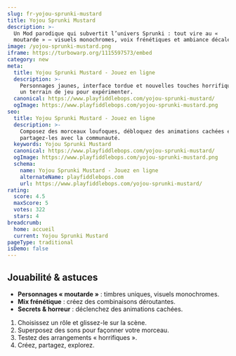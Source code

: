 ```yaml
---
slug: fr-yojou-sprunki-mustard
title: Yojou Sprunki Mustard
description: >-
  Un Mod parodique qui subvertit l’univers Sprunki : tout vire au « 
  moutarde » — visuels monochromes, voix frénétiques et ambiance décalée.
image: /yojou-sprunki-mustard.png
iframe: https://turbowarp.org/1115597573/embed
category: new
meta:
  title: Yojou Sprunki Mustard - Jouez en ligne
  description: >-
    Personnages jaunes, interface tordue et nouvelles touches horrifiques — 
    un terrain de jeu pour expérimenter.
  canonical: https://www.playfiddlebops.com/yojou-sprunki-mustard/
  ogImage: https://www.playfiddlebops.com/yojou-sprunki-mustard.png
seo:
  title: Yojou Sprunki Mustard - Jouez en ligne
  description: >-
    Composez des morceaux loufoques, débloquez des animations cachées et 
    partagez-les avec la communauté.
  keywords: Yojou Sprunki Mustard
  canonical: https://www.playfiddlebops.com/yojou-sprunki-mustard/
  ogImage: https://www.playfiddlebops.com/yojou-sprunki-mustard.png
  schema:
    name: Yojou Sprunki Mustard - Jouez en ligne
    alternateName: playfiddlebops.com
    url: https://www.playfiddlebops.com/yojou-sprunki-mustard/
rating:
  score: 4.5
  maxScore: 5
  votes: 322
  stars: 4
breadcrumb:
  home: accueil
  current: Yojou Sprunki Mustard
pageType: traditional
isDemo: false
---
```


## Jouabilité & astuces

- **Personnages « moutarde »** : timbres uniques, visuels monochromes.
- **Mix frénétique** : créez des combinaisons déroutantes.
- **Secrets & horreur** : déclenchez des animations cachées.

1. Choisissez un rôle et glissez-le sur la scène.
2. Superposez des sons pour façonner votre morceau.
3. Testez des arrangements « horrifiques ».
4. Créez, partagez, explorez.
